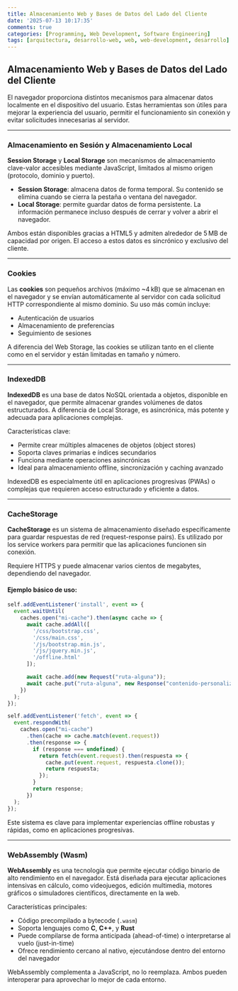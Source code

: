 ```yaml
---
title: Almacenamiento Web y Bases de Datos del Lado del Cliente
date: '2025-07-13 10:17:35'
comments: true
categories: [Programming, Web Development, Software Engineering]
tags: [arquitectura, desarrollo-web, web, web-development, desarrollo]
---
```


 

## Almacenamiento Web y Bases de Datos del Lado del Cliente

El navegador proporciona distintos mecanismos para almacenar datos localmente en el dispositivo del usuario. Estas herramientas son útiles para mejorar la experiencia del usuario, permitir el funcionamiento sin conexión y evitar solicitudes innecesarias al servidor.

---

### Almacenamiento en Sesión y Almacenamiento Local

**Session Storage** y **Local Storage** son mecanismos de almacenamiento clave-valor accesibles mediante JavaScript, limitados al mismo origen (protocolo, dominio y puerto).

* **Session Storage**: almacena datos de forma temporal. Su contenido se elimina cuando se cierra la pestaña o ventana del navegador.
* **Local Storage**: permite guardar datos de forma persistente. La información permanece incluso después de cerrar y volver a abrir el navegador.

Ambos están disponibles gracias a HTML5 y admiten alrededor de 5 MB de capacidad por origen. El acceso a estos datos es sincrónico y exclusivo del cliente.

---

### Cookies

Las **cookies** son pequeños archivos (máximo \~4 kB) que se almacenan en el navegador y se envían automáticamente al servidor con cada solicitud HTTP correspondiente al mismo dominio. Su uso más común incluye:

* Autenticación de usuarios
* Almacenamiento de preferencias
* Seguimiento de sesiones

A diferencia del Web Storage, las cookies se utilizan tanto en el cliente como en el servidor y están limitadas en tamaño y número.

---

### IndexedDB

**IndexedDB** es una base de datos NoSQL orientada a objetos, disponible en el navegador, que permite almacenar grandes volúmenes de datos estructurados. A diferencia de Local Storage, es asincrónica, más potente y adecuada para aplicaciones complejas.

Características clave:

* Permite crear múltiples almacenes de objetos (object stores)
* Soporta claves primarias e índices secundarios
* Funciona mediante operaciones asincrónicas
* Ideal para almacenamiento offline, sincronización y caching avanzado

IndexedDB es especialmente útil en aplicaciones progresivas (PWAs) o complejas que requieren acceso estructurado y eficiente a datos.

---

### CacheStorage

**CacheStorage** es un sistema de almacenamiento diseñado específicamente para guardar respuestas de red (request-response pairs). Es utilizado por los service workers para permitir que las aplicaciones funcionen sin conexión.

Requiere HTTPS y puede almacenar varios cientos de megabytes, dependiendo del navegador.

#### Ejemplo básico de uso:

```js
self.addEventListener('install', event => {
  event.waitUntil(
    caches.open("mi-cache").then(async cache => {
      await cache.addAll([
        '/css/bootstrap.css',
        '/css/main.css',
        '/js/bootstrap.min.js',
        '/js/jquery.min.js',
        '/offline.html'
      ]);

      await cache.add(new Request("ruta-alguna"));
      await cache.put("ruta-alguna", new Response("contenido-personalizado"));
    })
  );
});

self.addEventListener('fetch', event => {
  event.respondWith(
    caches.open("mi-cache")
      .then(cache => cache.match(event.request))
      .then(response => {
        if (response === undefined) {
          return fetch(event.request).then(respuesta => {
            cache.put(event.request, respuesta.clone());
            return respuesta;
          });
        }
        return response;
      })
  );
});
```

Este sistema es clave para implementar experiencias offline robustas y rápidas, como en aplicaciones progresivas.

---

### WebAssembly (Wasm)

**WebAssembly** es una tecnología que permite ejecutar código binario de alto rendimiento en el navegador. Está diseñada para ejecutar aplicaciones intensivas en cálculo, como videojuegos, edición multimedia, motores gráficos o simuladores científicos, directamente en la web.

Características principales:

* Código precompilado a bytecode (`.wasm`)
* Soporta lenguajes como **C**, **C++**, y **Rust**
* Puede compilarse de forma anticipada (ahead-of-time) o interpretarse al vuelo (just-in-time)
* Ofrece rendimiento cercano al nativo, ejecutándose dentro del entorno del navegador

WebAssembly complementa a JavaScript, no lo reemplaza. Ambos pueden interoperar para aprovechar lo mejor de cada entorno.

 